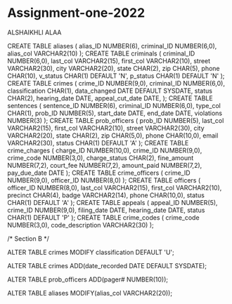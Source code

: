 # Assignment-one-2022
 
 ALSHAIKHLI ALAA
 
CREATE TABLE aliases (
alias_ID NUMBER(6),
criminal_ID NUMBER(6,0),
alias_col VARCHAR2(10)
);
CREATE TABLE  criminals (
criminal_ID NUMBER(6,0),
last_col VARCHAR2(15),
first_col VARCHAR2(10),
street VARCHAR2(30),
city VARCHAR2(20),
state CHAR(2),
zip CHAR(5),
phone CHAR(10),
v_status CHAR(1) DEFAULT 'N',
p_status CHAR(1) DEFAULT 'N'
);
CREATE TABLE crimes (
crime_ID NUMBER(9,0),
criminal_ID NUMBER(6,0),
classification CHAR(1),
data_changed DATE DEFAULT SYSDATE,
status CHAR(2),
hearing_date DATE,
appeal_cut_date DATE,
);
CREATE TABLE sentences (
sentence_ID NUMBER(6),
criminal_ID NUMBER(6,0),
type_col CHAR(1),
prob_ID NUMBER(5),
start_date DATE,
end_date DATE,
violations NUMBER(3)
);
CREATE TABLE prob_officers (
prob_ID NUMBER(5),
last_col VARCHAR2(15),
first_col VARCHAR2(10),
street VARCHAR2(30),
city VARCHAR2(20),
state CHAR(2),
zip CHAR(5,0),
phone CHAR(10,0),
email VARCHAR2(30),
status CHAR(1) DEFAULT 'A'
);
CREATE TABLE crime_charges (
charge_ID NUMBER(10,0),
crime_ID NUMBER(9,0),
crime_code NUMBER(3,0),
charge_status CHAR(2),
fine_amount NUMBER(7,2),
court_fee NUMBER(7,2),
amount_paid NUMBER(7,2),
pay_due_date DATE
);
CREATE TABLE crime_officers (
crime_ID NUMBER(9,0),
officer_ID NUMBER(8,0)
);
CREATE TABLE officers (
officer_ID NUMBER(8,0),
last_col VARCHAR2(15),
first_col VARCHAR2(10),
precinct CHAR(4),
badge VARCHAR2(14),
phone CHAR(10,0),
status CHAR(1) DEFAULT 'A'
);
CREATE TABLE appeals (
appeal_ID NUMBER(5),
crime_ID NUMBER(9,0),
filing_date DATE,
hearing_date DATE,
status CHAR(1) DEFAULT 'P'
);
CREATE TABLE crime_codes (
crime_code NUMBER(3,0),
code_description VARCHAR2(30)
);

/* Section B */


ALTER TABLE crimes
MODIFY classification DEFAULT 'U';

ALTER TABLE crimes
ADD(date_recorded DATE DEFAULT SYSDATE);

ALTER TABLE prob_officers
ADD(pager# NUMBER(10));

ALTER TABLE aliases
MODIFY(alias_col VARCHAR2(20));
